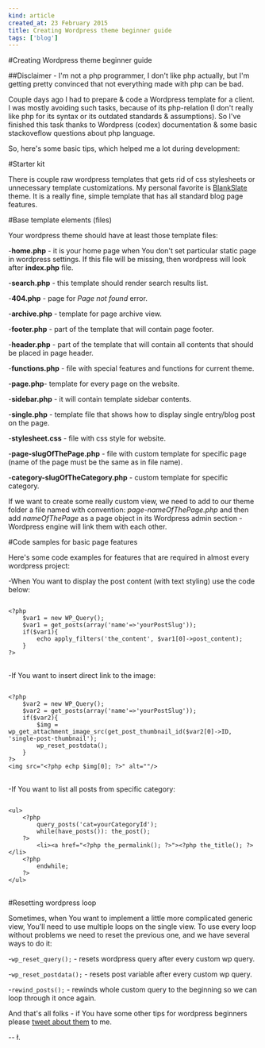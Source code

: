 ```yaml
---
kind: article
created_at: 23 February 2015
title: Creating Wordpress theme beginner guide
tags: ['blog']
---
```


#Creating Wordpress theme beginner guide

##Disclaimer - I'm not a php programmer, I don't like php actually, but I'm getting pretty convinced that not everything made with php can be bad.

Couple days ago I had to prepare & code a Wordpress template for a client. I was mostly avoiding such tasks, because of its php-relation (I don't really like php for its syntax or its outdated standards & assumptions). So I've finished this task thanks to Wordpress (codex) documentation & some basic stackoveflow questions about php language.

So, here's some basic tips, which helped me a lot during development:

#Starter kit

There is couple raw wordpress templates that gets rid of css stylesheets or unnecessary template customizations. My personal favorite is [BlankSlate](https://wordpress.org/themes/blankslate) theme. It is a really fine, simple template that has all standard blog page features.

#Base template elements (files)

Your wordpress theme should have at least those template files:

-**home.php** - it is your home page when You don't set particular static page in wordpress settings. If this file will be missing, then wordpress will look after **index.php** file.

-**search.php** - this template should render search results list.

-**404.php** - page for *Page not found* error.

-**archive.php** - template for page archive view.

-**footer.php** - part of the template that will contain page footer.

-**header.php** - part of the template that will contain all contents that should be placed in page header.

-**functions.php** - file with special features and functions for current theme.

-**page.php**- template for every page on the website.

-**sidebar.php** - it will contain template sidebar contents.

-**single.php** - template file that shows how to display single entry/blog post on the page.

-**stylesheet.css** - file with css style for website.

-**page-slugOfThePage.php** - file with custom template for specific page (name of the page must be the same as in file name).

-**category-slugOfTheCategory.php** - custom template for specific category.

If we want to create some really custom view, we need to add to our theme folder a file named with convention: *page-nameOfThePage.php* and then add *nameOfThePage* as a page object in its Wordpress admin section - Wordpress engine will link them with each other.

#Code samples for basic page features

Here's some code examples for features that are required in almost every wordpress project:

-When You want to display the post content (with text styling) use the code below:

<pre>
<code class="php">
&lt;?php
    $var1 = new WP_Query();
    $var1 = get_posts(array('name'=>'yourPostSlug'));
    if($var1){
        echo apply_filters('the_content', $var1[0]->post_content);
    }
?>
</code>
</pre>

-If You want to insert direct link to the image:

<pre>
<code class="php">
&lt;?php
    $var2 = new WP_Query();
    $var2 = get_posts(array('name'=>'yourPostSlug'));
    if($var2){
        $img = wp_get_attachment_image_src(get_post_thumbnail_id($var2[0]->ID, 'single-post-thumbnail');
        wp_reset_postdata();
    }
?>
&lt;img src="&lt;?php echp $img[0]; ?>" alt=""/>
</code>
</pre>

-If You want to list all posts from specific category:

<pre>
<code class="php">
&lt;ul>
    &lt;?php
        query_posts('cat=yourCategoryId');
        while(have_posts()): the_post();
    ?>
        &lt;li>&lt;a href="&lt;?php the_permalink(); ?>">&lt;?php the_title(); ?></a>&lt;/li>
    &lt;?php
        endwhile;
    ?>
&lt;/ul>
</code>
</pre>

#Resetting wordpress loop

Sometimes, when You want to implement a little more complicated generic view, You'll need to use multiple loops on the single view. To use every loop without problems we need to reset the previous one, and we have several ways to do it:

-`wp_reset_query();` - resets wordpress query after every custom wp query.

-`wp_reset_postdata();` - resets post variable after every custom wp query.

-`rewind_posts();` - rewinds whole custom query to the beginning so we can loop through it once again.

And that's all folks - if You have some other tips for wordpress beginners please [tweet about them](http://twitter.com/lukaszkups) to me.

-- ł.
